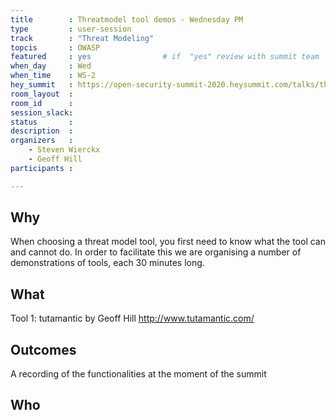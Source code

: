 ```yaml
---
title        : Threatmodel tool demos - Wednesday PM
type         : user-session
track        : "Threat Modeling"
topcis       : OWASP
featured     : yes                # if  "yes" review with summit team
when_day     : Wed
when_time    : WS-2
hey_summit   : https://open-security-summit-2020.heysummit.com/talks/threatmodel-tool-demos-wednesday/
room_layout  :
room_id      : 
session_slack: 
status       : 
description  : 
organizers   :
    - Steven Wierckx
    - Geoff Hill
participants :

---
```


## Why
When choosing a threat model tool, you first need to know what the tool can and cannot do. In order to facilitate this we are organising a number of demonstrations of tools, each 30 minutes long.

## What
Tool 1: tutamantic by Geoff Hill
http://www.tutamantic.com/


## Outcomes
A recording of the functionalities at the moment of the summit

## Who

